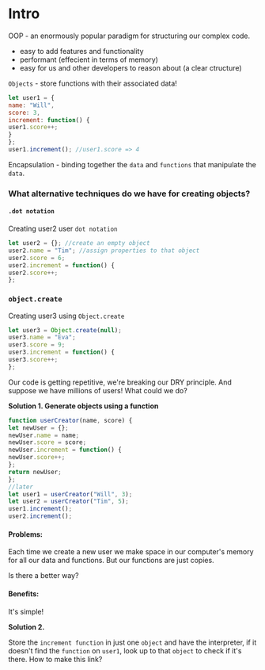 # Intro

OOP - an enormously popular paradigm for structuring our complex code.
- easy to add features and functionality 
- performant (effecient in terms of memory)
- easy for us and other developers to reason about (a clear ctructure)

`Objects` - store functions with their associated data!
```js
let user1 = {
name: "Will",
score: 3,
increment: function() {
user1.score++;
}
};
user1.increment(); //user1.score => 4
```
Encapsulation - binding together the `data` and `functions` that manipulate the `data`.

### **What alternative techniques do we have for creating objects?** 

#### `.dot notation`

Creating user2 user `dot notation`
```js
let user2 = {}; //create an empty object
user2.name = "Tim"; //assign properties to that object
user2.score = 6;
user2.increment = function() {
user2.score++;
};
```

### `object.create`

Creating user3 using `Object.create`
```js
let user3 = Object.create(null);
user3.name = "Eva";
user3.score = 9;
user3.increment = function() {
user3.score++;
};
```
Our code is getting repetitive, we're breaking our DRY principle. And suppose we have millions of users!
What could we do?

**Solution 1. Generate objects using a function**

```js
function userCreator(name, score) {
let newUser = {};
newUser.name = name;
newUser.score = score;
newUser.increment = function() {
newUser.score++;
};
return newUser;
};
//later
let user1 = userCreator("Will", 3);
let user2 = userCreator("Tim", 5);
user1.increment();
user2.increment();
```
#### **Problems:**
Each time we create a new user we make space in our computer's memory for all our data and functions. But our functions are just copies.

Is there a better way?

#### **Benefits:**
It's simple!


**Solution 2.**

Store the `increment function` in just one `object` and have the interpreter, if it doesn't find the `function` on
`user1`, look up to that `object` to check if it's there. 
How to make this link?
